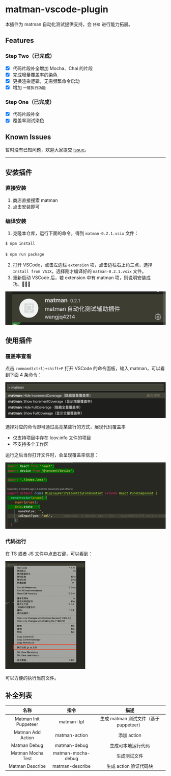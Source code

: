 # matman-vscode-plugin

本插件为 matman 自动化测试提供支持，会 `持续` 进行能力拓展。

## Features

### Step Two（已完成）

- [x] 代码片段补全增加 Mocha、Chai 的片段
- [x] 完成增量覆盖率的染色
- [x] 更换渲染逻辑，无需频繁命令启动
- [x] 增加 `一键执行功能`

### Step One（已完成）

- [x] 代码片段补全
- [x] 覆盖率测试染色

## Known Issues

暂时没有已知问题，欢迎大家提交 [issue](https://github.com/matmanjs/vscode-plugin/issues/new)。

***

## 安装插件

### 直接安装

1. 商店直接搜索 matman
2. 点击安装即可

### 编译安装

1. 克隆本仓库，运行下面的命令，得到 `matman-0.2.1.vsix` 文件：

```bash
$ npm install

$ npm run package
```

2. 打开 VSCode，点击左边栏 `extension` 项，点击边栏右上角三点，选择 `Install from VSIX`，选择刚才编译好的 `matman-0.2.1.vsix` 文件。
3. 重新启动 VSCode 后，若 extension 中有 matman 项，则说明安装成功。

![image-20200817200814100](assets/image-20200817200814100.png)

## 使用插件

### 覆盖率查看

点击 `command(ctrl)+shift+P` 打开 VSCode 的命令面板，输入 matman，可以看到下面 4 条命令：

![image-20200817202121545](assets/image-20200817202121545.png)

选择对应的命令即可通过高亮某些行的方式，展现代码覆盖率

- 仅支持项目中存在 lcov.info 文件的项目
- 不支持多个工作区

运行之后当你打开文件时，会呈现覆盖率信息：

![image-20200817212414868](assets/image-20200817212414868.png)

### 代码运行

在 TS 或者 JS 文件中点击右键，可以看到：

<img src="assets/image-20200817212531131.png" alt="image-20200817212531131" style="zoom:33%;" />

可以方便的执行当前文件。

## 补全列表

|         名称          |        指令        |                  描述                  |
| :-------------------: | :----------------: | :------------------------------------: |
| Matman Init Puppeteer |     matman-tpl     | 生成 matman 测试文件（基于 puppeteer） |
|   Matman Add Action   |   matman-action    |              添加 action               |
|     Matman Debug      |    matman-debug    |           生成可本地运行代码           |
|   Matman Mocha Test   | matman-mocha-debug |              生成测试文件              |
|    Matman Describe    |  matman-describe   |         生成 action 验证代码块         |
